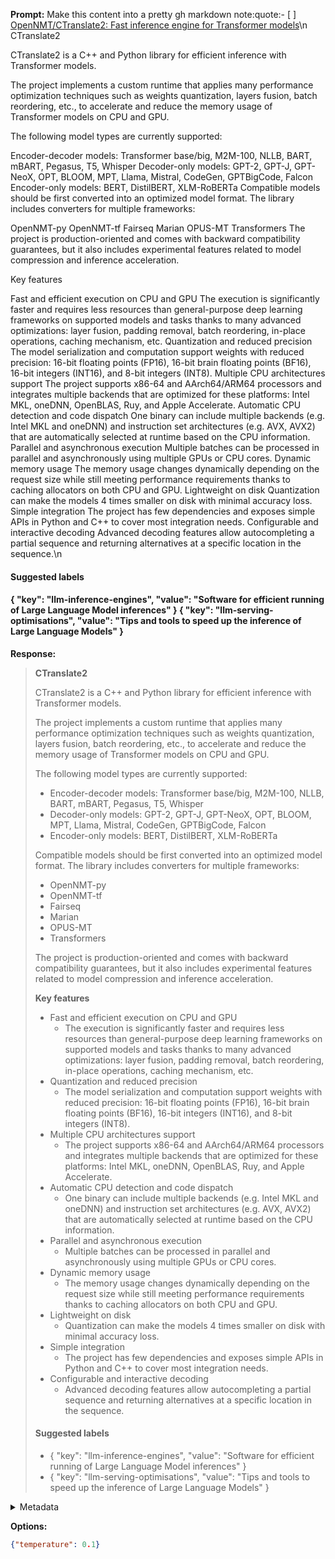 **Prompt:**
Make this content into a pretty gh markdown note:quote:- [ ] [OpenNMT/CTranslate2: Fast inference engine for Transformer models](https://github.com/OpenNMT/CTranslate2)\n
CTranslate2

CTranslate2 is a C++ and Python library for efficient inference with Transformer models.

The project implements a custom runtime that applies many performance optimization techniques such as weights quantization, layers fusion, batch reordering, etc., to accelerate and reduce the memory usage of Transformer models on CPU and GPU.

The following model types are currently supported:

Encoder-decoder models: Transformer base/big, M2M-100, NLLB, BART, mBART, Pegasus, T5, Whisper
Decoder-only models: GPT-2, GPT-J, GPT-NeoX, OPT, BLOOM, MPT, Llama, Mistral, CodeGen, GPTBigCode, Falcon
Encoder-only models: BERT, DistilBERT, XLM-RoBERTa
Compatible models should be first converted into an optimized model format. The library includes converters for multiple frameworks:

OpenNMT-py
OpenNMT-tf
Fairseq
Marian
OPUS-MT
Transformers
The project is production-oriented and comes with backward compatibility guarantees, but it also includes experimental features related to model compression and inference acceleration.

Key features

Fast and efficient execution on CPU and GPU
The execution is significantly faster and requires less resources than general-purpose deep learning frameworks on supported models and tasks thanks to many advanced optimizations: layer fusion, padding removal, batch reordering, in-place operations, caching mechanism, etc.
Quantization and reduced precision
The model serialization and computation support weights with reduced precision: 16-bit floating points (FP16), 16-bit brain floating points (BF16), 16-bit integers (INT16), and 8-bit integers (INT8).
Multiple CPU architectures support
The project supports x86-64 and AArch64/ARM64 processors and integrates multiple backends that are optimized for these platforms: Intel MKL, oneDNN, OpenBLAS, Ruy, and Apple Accelerate.
Automatic CPU detection and code dispatch
One binary can include multiple backends (e.g. Intel MKL and oneDNN) and instruction set architectures (e.g. AVX, AVX2) that are automatically selected at runtime based on the CPU information.
Parallel and asynchronous execution
Multiple batches can be processed in parallel and asynchronously using multiple GPUs or CPU cores.
Dynamic memory usage
The memory usage changes dynamically depending on the request size while still meeting performance requirements thanks to caching allocators on both CPU and GPU.
Lightweight on disk
Quantization can make the models 4 times smaller on disk with minimal accuracy loss.
Simple integration
The project has few dependencies and exposes simple APIs in Python and C++ to cover most integration needs.
Configurable and interactive decoding
Advanced decoding features allow autocompleting a partial sequence and returning alternatives at a specific location in the sequence.\n
#### Suggested labels
#### {   "key": "llm-inference-engines",   "value": "Software for efficient running of Large Language Model inferences" } {   "key": "llm-serving-optimisations",   "value": "Tips and tools to speed up the inference of Large Language Models" }

**Response:**
> **CTranslate2**
> 
> CTranslate2 is a C++ and Python library for efficient inference with Transformer models.
> 
> The project implements a custom runtime that applies many performance optimization techniques such as weights quantization, layers fusion, batch reordering, etc., to accelerate and reduce the memory usage of Transformer models on CPU and GPU.
> 
> The following model types are currently supported:
> 
> - Encoder-decoder models: Transformer base/big, M2M-100, NLLB, BART, mBART, Pegasus, T5, Whisper
> - Decoder-only models: GPT-2, GPT-J, GPT-NeoX, OPT, BLOOM, MPT, Llama, Mistral, CodeGen, GPTBigCode, Falcon
> - Encoder-only models: BERT, DistilBERT, XLM-RoBERTa
> 
> Compatible models should be first converted into an optimized model format. The library includes converters for multiple frameworks:
> 
> - OpenNMT-py
> - OpenNMT-tf
> - Fairseq
> - Marian
> - OPUS-MT
> - Transformers
> 
> The project is production-oriented and comes with backward compatibility guarantees, but it also includes experimental features related to model compression and inference acceleration.
> 
> **Key features**
> 
> - Fast and efficient execution on CPU and GPU
>   - The execution is significantly faster and requires less resources than general-purpose deep learning frameworks on supported models and tasks thanks to many advanced optimizations: layer fusion, padding removal, batch reordering, in-place operations, caching mechanism, etc.
> - Quantization and reduced precision
>   - The model serialization and computation support weights with reduced precision: 16-bit floating points (FP16), 16-bit brain floating points (BF16), 16-bit integers (INT16), and 8-bit integers (INT8).
> - Multiple CPU architectures support
>   - The project supports x86-64 and AArch64/ARM64 processors and integrates multiple backends that are optimized for these platforms: Intel MKL, oneDNN, OpenBLAS, Ruy, and Apple Accelerate.
> - Automatic CPU detection and code dispatch
>   - One binary can include multiple backends (e.g. Intel MKL and oneDNN) and instruction set architectures (e.g. AVX, AVX2) that are automatically selected at runtime based on the CPU information.
> - Parallel and asynchronous execution
>   - Multiple batches can be processed in parallel and asynchronously using multiple GPUs or CPU cores.
> - Dynamic memory usage
>   - The memory usage changes dynamically depending on the request size while still meeting performance requirements thanks to caching allocators on both CPU and GPU.
> - Lightweight on disk
>   - Quantization can make the models 4 times smaller on disk with minimal accuracy loss.
> - Simple integration
>   - The project has few dependencies and exposes simple APIs in Python and C++ to cover most integration needs.
> - Configurable and interactive decoding
>   - Advanced decoding features allow autocompleting a partial sequence and returning alternatives at a specific location in the sequence.
> 
> #### Suggested labels
> 
> - { "key": "llm-inference-engines", "value": "Software for efficient running of Large Language Model inferences" }
> - { "key": "llm-serving-optimisations", "value": "Tips and tools to speed up the inference of Large Language Models" }

<details><summary>Metadata</summary>

- Duration: 12061 ms
- Datetime: 2024-01-13T13:26:15.271276
- Model: gpt-3.5-turbo-0613

</details>

**Options:**
```json
{"temperature": 0.1}
```

